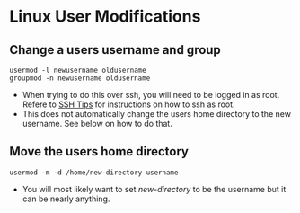 # Linux User Modifications

## Change a users username and group

```
usermod -l newusername oldusername
groupmod -n newusername oldusername
```
- When trying to do this over ssh, you will need to be logged in as root. Refere to [SSH Tips](../tools/ssh.md) for instructions on how to ssh as root.
- This does not automatically change the users home directory to the new username. See below on how to do that.

## Move the users home directory

```
usermod -m -d /home/new-directory username
```
- You will most likely want to set *new-directory* to be the username but it can be nearly anything.
